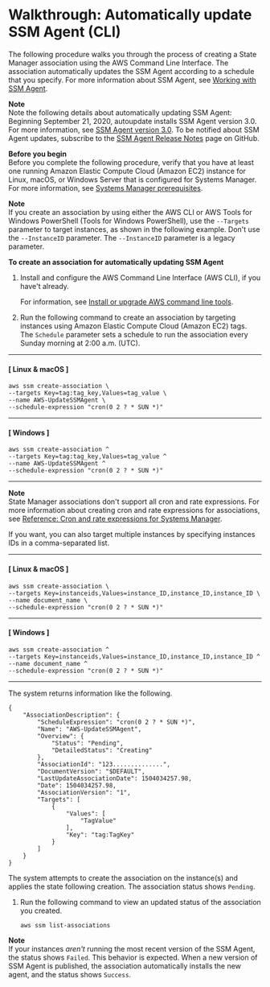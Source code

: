 # Walkthrough: Automatically update SSM Agent \(CLI\)<a name="sysman-state-cli"></a>

The following procedure walks you through the process of creating a State Manager association using the AWS Command Line Interface\. The association automatically updates the SSM Agent according to a schedule that you specify\. For more information about SSM Agent, see [Working with SSM Agent](ssm-agent.md)\.

**Note**  
Note the following details about automatically updating SSM Agent:  
Beginning September 21, 2020, autoupdate installs SSM Agent version 3\.0\. For more information, see [SSM Agent version 3\.0](ssm-agent-v3.md)\.
To be notified about SSM Agent updates, subscribe to the [SSM Agent Release Notes](https://github.com/aws/amazon-ssm-agent/blob/master/RELEASENOTES.md) page on GitHub\.

**Before you begin**  
Before you complete the following procedure, verify that you have at least one running Amazon Elastic Compute Cloud \(Amazon EC2\) instance for Linux, macOS, or Windows Server that is configured for Systems Manager\. For more information, see [Systems Manager prerequisites](systems-manager-prereqs.md)\. 

**Note**  
If you create an association by using either the AWS CLI or AWS Tools for Windows PowerShell \(Tools for Windows PowerShell\), use the `--Targets` parameter to target instances, as shown in the following example\. Don't use the `--InstanceID` parameter\. The `--InstanceID` parameter is a legacy parameter\.

**To create an association for automatically updating SSM Agent**

1. Install and configure the AWS Command Line Interface \(AWS CLI\), if you have't already\.

   For information, see [Install or upgrade AWS command line tools](getting-started-cli.md)\.

1. Run the following command to create an association by targeting instances using Amazon Elastic Compute Cloud \(Amazon EC2\) tags\. The `Schedule` parameter sets a schedule to run the association every Sunday morning at 2:00 a\.m\. \(UTC\)\.

------
#### [ Linux & macOS ]

   ```
   aws ssm create-association \
   --targets Key=tag:tag_key,Values=tag_value \
   --name AWS-UpdateSSMAgent \
   --schedule-expression "cron(0 2 ? * SUN *)"
   ```

------
#### [ Windows ]

   ```
   aws ssm create-association ^
   --targets Key=tag:tag_key,Values=tag_value ^
   --name AWS-UpdateSSMAgent ^
   --schedule-expression "cron(0 2 ? * SUN *)"
   ```

------
**Note**  
State Manager associations don't support all cron and rate expressions\. For more information about creating cron and rate expressions for associations, see [Reference: Cron and rate expressions for Systems Manager](reference-cron-and-rate-expressions.md)\.

   If you want, you can also target multiple instances by specifying instances IDs in a comma\-separated list\.

------
#### [ Linux & macOS ]

   ```
   aws ssm create-association \
   --targets Key=instanceids,Values=instance_ID,instance_ID,instance_ID \
   --name document_name \
   --schedule-expression "cron(0 2 ? * SUN *)"
   ```

------
#### [ Windows ]

   ```
   aws ssm create-association ^
   --targets Key=instanceids,Values=instance_ID,instance_ID,instance_ID ^
   --name document_name ^
   --schedule-expression "cron(0 2 ? * SUN *)"
   ```

------

   The system returns information like the following\.

   ```
   {
       "AssociationDescription": {
           "ScheduleExpression": "cron(0 2 ? * SUN *)",
           "Name": "AWS-UpdateSSMAgent",
           "Overview": {
               "Status": "Pending",
               "DetailedStatus": "Creating"
           },
           "AssociationId": "123..............",
           "DocumentVersion": "$DEFAULT",
           "LastUpdateAssociationDate": 1504034257.98,
           "Date": 1504034257.98,
           "AssociationVersion": "1",
           "Targets": [
               {
                   "Values": [
                       "TagValue"
                   ],
                   "Key": "tag:TagKey"
               }
           ]
       }
   }
   ```

   The system attempts to create the association on the instance\(s\) and applies the state following creation\. The association status shows `Pending`\.

1. Run the following command to view an updated status of the association you created\. 

   ```
   aws ssm list-associations
   ```
**Note**  
If your instances *aren't* running the most recent version of the SSM Agent, the status shows `Failed`\. This behavior is expected\. When a new version of SSM Agent is published, the association automatically installs the new agent, and the status shows `Success`\.